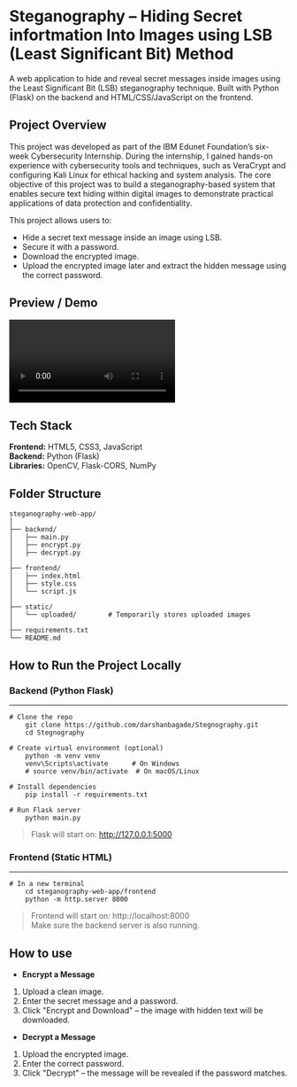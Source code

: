 # Steganography – Hiding Secret infortmation Into Images using LSB (Least Significant Bit) Method

A web application to hide and reveal secret messages inside images using the Least Significant Bit (LSB) steganography technique. Built with Python (Flask) on the backend and HTML/CSS/JavaScript on the frontend.

##  Project Overview

This project was developed as part of the IBM Edunet Foundation’s six-week Cybersecurity Internship. During the internship, I gained hands-on experience with cybersecurity tools and techniques, such as VeraCrypt and configuring Kali Linux for ethical hacking and system analysis. The core objective of this project was to build a steganography-based system that enables secure text hiding within digital images to demonstrate practical applications of data protection and confidentiality.

This project allows users to:
- Hide a secret text message inside an image using LSB.
- Secure it with a password.
- Download the encrypted image.
- Upload the encrypted image later and extract the hidden message using the correct password.

##  Preview / Demo

<video controls src="DemoPreview.mp4" title="Title"></video>


##  Tech Stack

**Frontend:** HTML5, CSS3, JavaScript  
**Backend:** Python (Flask)  
**Libraries:** OpenCV, Flask-CORS, NumPy

##  Folder Structure

```
steganography-web-app/
│
├── backend/
│   ├── main.py          
│   ├── encrypt.py       
│   ├── decrypt.py       
│
├── frontend/
│   ├── index.html       
│   ├── style.css        
│   └── script.js       
│
├── static/
│   └── uploaded/        # Temporarily stores uploaded images
│
├── requirements.txt     
└── README.md            
```

##  How to Run the Project Locally

### Backend (Python Flask)
---
```
# Clone the repo
    git clone https://github.com/darshanbagade/Stegnography.git
    cd Stegnography

# Create virtual environment (optional)
    python -m venv venv
    venv\Scripts\activate      # On Windows
    # source venv/bin/activate  # On macOS/Linux

# Install dependencies
    pip install -r requirements.txt

# Run Flask server
    python main.py
```

>Flask will start on: http://127.0.0.1:5000



### Frontend (Static HTML)
---
```
# In a new terminal 
    cd steganography-web-app/frontend
    python -m http.server 8000
```

>Frontend will start on: http://localhost:8000  
>Make sure the backend server is also running.

##  How to use
- **Encrypt a Message**

1. Upload a clean image.
2. Enter the secret message and a password.
3. Click "Encrypt and Download" – the image with hidden text will be downloaded.

- **Decrypt a Message**

1. Upload the encrypted image.
2. Enter the correct password.
3. Click "Decrypt" – the message will be revealed if the password matches.


